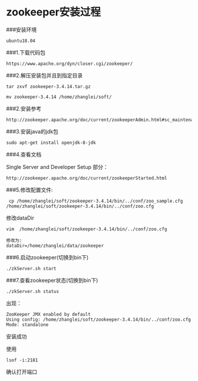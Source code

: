 # zookeeper安装过程

###安装环境

	ubuntu18.04

###1.下载代码包

	https://www.apache.org/dyn/closer.cgi/zookeeper/
	
###2.解压安装包并且到指定目录

	tar zxvf zookeeper-3.4.14.tar.gz 
	
	mv zookeeper-3.4.14 /home/zhanglei/soft/
	
###2.安装参考

	http://zookeeper.apache.org/doc/current/zookeeperAdmin.html#sc_maintenance
	
###3.安装java的jdk包

	sudo apt-get install openjdk-8-jdk
	
###4.查看文档 

Single Server and Developer Setup 部分：

	http://zookeeper.apache.org/doc/current/zookeeperStarted.html
	
###5.修改配置文件:

	 cp /home/zhanglei/soft/zookeeper-3.4.14/bin/../conf/zoo_sample.cfg  /home/zhanglei/soft/zookeeper-3.4.14/bin/../conf/zoo.cfg
	 
 修改dataDir
 
 	vim  /home/zhanglei/soft/zookeeper-3.4.14/bin/../conf/zoo.cfg
 	
 	修改为:
 	dataDir=/home/zhanglei/data/zookeeper

###6.启动zookeeper(切换到bin下)

	./zkServer.sh start

###7.查看zookeeper状态(切换到bin下)

	./zkServer.sh status
	
	
出现：

	ZooKeeper JMX enabled by default
	Using config: /home/zhanglei/soft/zookeeper-3.4.14/bin/../conf/zoo.cfg
	Mode: standalone
	
安装成功

使用

	lsof -i:2181

确认打开端口


	